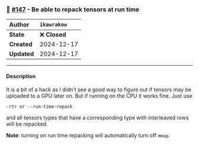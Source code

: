 ### 🔀 [#147](https://github.com/ikawrakow/ik_llama.cpp/pull/147) - Be able to repack tensors at run time

| **Author** | `ikawrakow` |
| :--- | :--- |
| **State** | ❌ **Closed** |
| **Created** | 2024-12-17 |
| **Updated** | 2024-12-17 |

---

#### Description

It is a bit of a hack as I didn't see a good way to figure out if tensors may be uploaded to a GPU later on. But if running on the CPU it works fine. Just use
```
-rtr or --run-time-repack
```
and all tensors types that have a corresponding type with interleaved rows will be repacked. 

**Note**: turning on run time repacking will automatically turn off `mmap`.